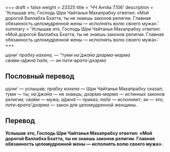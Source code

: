 +++
draft = false
weight = 23325
title = 'ЧЧ Антйа 7.106'
description = 'Услышав это, Господь Шри Чайтанья Махапрабху ответил: «Мой дорогой Валлабха Бхатта, ты не знаешь законов религии. Главная обязанность целомудренной жены — исполнять волю своего мужа».'
summary = 'Услышав это, Господь Шри Чайтанья Махапрабху ответил: «Мой дорогой Валлабха Бхатта, ты не знаешь законов религии. Главная обязанность целомудренной жены — исполнять волю своего мужа».'
+++

_ш́уни’ прабху кахена, — “туми на̄ джа̄на дхарма-марма  
сва̄ми-а̄джн̃а̄ па̄ле, — эи пати-врата̄-дхарма_

## Пословный перевод

_ш́уни’_ — услышав; _прабху_ _кахена_ — Шри Чайтанья Махапрабху сказал; _туми_ — ты; _на̄_ _джа̄на_ — не знаешь; _дхарма_\-_марма_ — истинных законов религии; _сва̄ми_ — мужа; _а̄джн̃а̄_ — приказ; _па̄ле_ — исполняет; _эи_ — это; _пати_\-_врата̄_\-_дхарма_ — закон для целомудренной женщины.

## Перевод

**Услышав это, Господь Шри Чайтанья Махапрабху ответил: «Мой дорогой Валлабха Бхатта, ты не знаешь законов религии. Главная обязанность целомудренной жены — исполнять волю своего мужа».**
